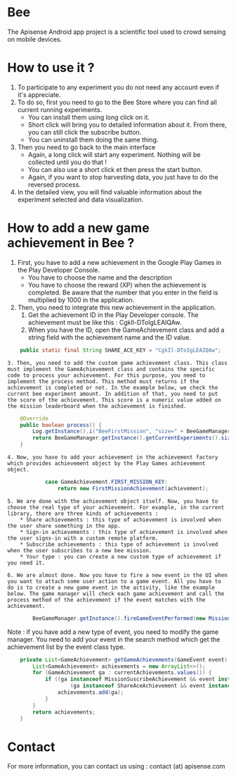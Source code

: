 # Bee

The Apisense Android app project is a scientific tool used to crowd sensing on mobile devices.

# How to use it ?

1. To participate to any experiment you do not need any account even if it's appreciate.
2. To do so, first you need to go to the Bee Store where you can find all current running experiments.
    * You can install them using long click on it.
    * Short click will bring you to detailed information about it. From there, you can still click the subscribe button.
    * You can uninstall them doing the same thing.
3. Then you need to go back to the main interface
    * Again, a long click will start any experiment. Nothing will be collected until you do that !
    * You can also use a short click et then press the start button.
    * Again, if you want to stop harvesting data, you just have to do the reversed process.
4. In the detailed view, you will find valuable information about the experiment selected and data visualization.

# How to add a new game achievement in Bee ?
1. First, you have to add a new achievement in the Google Play Games in the Play Developer Console.
    * You have to choose the name and the description
    * You have to choose the reward (XP) when the achievement is completed. Be aware that the number that you enter in the field is multiplied by 1000 in the application.
2. Then, you need to integrate this new achievement in the application.
    1. Get the achievement ID in the Play Developer console. The achievement must be like this : CgkIl-DToIgLEAIQAw.
    2. When you have the ID, open the GameAchievement class and add a string field with the achievement name and the ID value.
```java
    public static final String SHARE_ACE_KEY = "CgkIl-DToIgLEAIQAw";
```
    3. Then, you need to add the custom game achievement class. This class must implement the GameAchievement class and contains the specific code to process your achievement. For this purpose, you need to implement the process method. This method must returns if the achievement is completed or not. In the example below, we check the current bee experiment amount. In addition of that, you need to put the score of the achievement. This score is a numeric value added on the mission leaderboard when the achievement is finished.
```java
    @Override
    public boolean process() {
        Log.getInstance().i("BeeFirstMission", "size=" + BeeGameManager.getInstance().getCurrentExperiments().size());
        return BeeGameManager.getInstance().getCurrentExperiments().size() >= 1;
    }
```
    4. Now, you have to add your achievement in the achievement factory which provides achievement object by the Play Games achievement object.
```java
            case GameAchievement.FIRST_MISSION_KEY:
                return new FirstMissionAchievement(achievement);
```
    5. We are done with the achievement object itself. Now, you have to choose the real type of your achievement. For example, in the current library, there are three kinds of achievements : 
        * Share achievements : this type of achievement is involved when the user share something in the app.
        * Sign-in achievements : this type of achievement is involved when the user signs-in with a custom remote platform.
        * Subscribe achievements : this type of achievement is involved when the user subscribes to a new bee mission.
        * Your type : you can create a new custom type of achievement if you need it.
    
    6. We are almost done. Now you have to fire a new event in the UI when you want to attach some user action to a game event. All you have to do is to create a new game event in the activity, like the example below. The game manager will check each game achievement and call the process method of the achievement if the event matches with the achievement.
```java
        BeeGameManager.getInstance().fireGameEventPerformed(new MissionSubscribeEvent(StoreExperimentDetailsActivity.this));
```

Note : if you have add a new type of event, you need to modify the game manager. You need to add your event in the search method which get the achievement list by the event class type.
```java
    private List<GameAchievement> getGameAchievements(GameEvent event) {
        List<GameAchievement> achievements = new ArrayList<>();
        for (GameAchievement ga : currentAchievements.values()) {
            if ((ga instanceof MissionSuscribeAchievement && event instanceof MissionSubscribeEvent) ||
                    (ga instanceof ShareAceAchievement && event instanceof ShareEvent)) {
                achievements.add(ga);
            }
        }
        return achievements;
    }
```

# Contact

For more information, you can contact us using : contact (at) apisense.com
